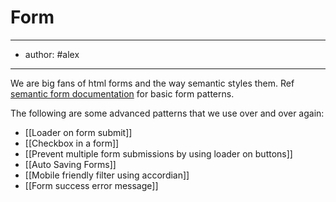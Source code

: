 # Form 
---
- author: #alex
---
We are big fans of html forms and the way semantic styles them. Ref [semantic form documentation](https://semantic-ui.com/collections/form.html) for basic form patterns. 

The following are some advanced patterns that we use over and over again:

- [[Loader on form submit]]
- [[Checkbox in a form]]
- [[Prevent multiple form submissions by using loader on buttons]]
- [[Auto Saving Forms]]
- [[Mobile friendly filter using accordian]]
- [[Form success error message]]
